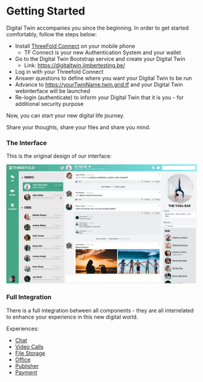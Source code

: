 # Getting Started

Digital Twin accompanies you since the beginning. In order to get started comfortably, follow the steps below: 

- Install [ThreeFold Connect](threefold:tfconnect) on your mobile phone
  - TF Connect is your new Authentication System and your wallet
- Go to the Digital Twin Bootstrap service and create your Digital Twin
  - Link: https://digitaltwin.jimbertesting.be/
- Log in with your Threefold Connect
- Answer questions to define where you want your Digital Twin to be run
- Advance to https://yourTwinName.twin.grid.tf and your Digital Twin webinterface will be launched
- Re-login (authenticate) to inform your Digital Twin that it is you - for additional security purpose

Now, you can start your new digital life journey. 

Share your thoughts, share your files and share you mind.

### The Interface

This is the original design of our interface:

![](img/interface.jpg)


### Full Integration

There is a full integration between all components - they are all interrelated to enhance your experience in this new digital world. 

Experiences:
- [Chat](twin_chat)
- [Video Calls](video_call)
- [File Storage](filestorage)
- [Office](office)
- [Publisher](threefold:publisher) 
- [Payment](payment)

